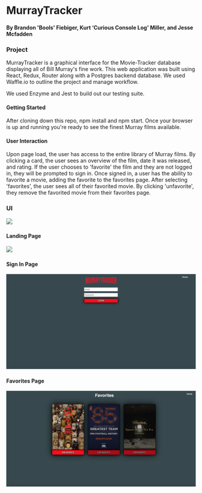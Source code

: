 # MurrayTracker

#### By Brandon 'Bools' Fiebiger, Kurt ‘Curious Console Log' Miller, and Jesse Mcfadden

### Project

MurrayTracker is a graphical interface for the Movie-Tracker database displaying all of Bill Murray's fine work. This web application was built using React, Redux, Router along with a Postgres backend database. We used Waffle.io to outline the project and manage workflow.

We used Enzyme and Jest to build out our testing suite.

#### Getting Started

After cloning down this repo, npm install and npm start. Once your browser is up and running you're ready to see the finest Murray films available.

#### User Interaction

Upon page load, the user has access to the entire library of Murray films. By clicking a card, the user sees an overview of the film, date it was released, and rating. If the user chooses to 'favorite' the film and they are not logged in, they will be prompted to sign in. Once signed in, a user has the ability to favorite a movie, adding the favorite to the favorites page. After selecting 'favorites', the user sees all of their favorited movie. By clicking 'unfavorite', they remove the favorited movie from their favorites page.

### UI

<img src="assets/UI.gif">

#### Landing Page

<img src="assets/LandingPage.png">

#### Sign In Page

<img src="assets/SignInPage.png">

#### Favorites Page

<img src="assets/FavoritesPage.png">
